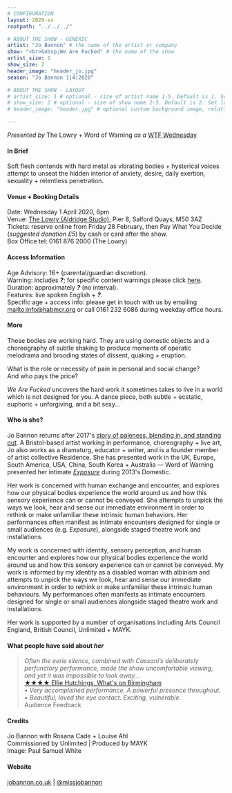 ```yaml
---
# CONFIGURATION
layout: 2020-ss
rootpath: "../../../"

# ABOUT THE SHOW - GENERIC
artist: "Jo Bannon" # the name of the artist or company
show: "<br>&nbsp;We Are Fucked" # the name of the show
artist_size: 1
show_size: 2
header_image: "header_jo.jpg"   
season: "Jo Bannon 1|4|2020"

# ABOUT THE SHOW - LAYOUT
# artist_size: 1 # optional - size of artist name 1-5. Default is 1. Set longer names to lower values
# show_size: 2 # optional - size of show name 2-5. Default is 2. Set longer names to lower values
# header_image: "header.jpg" # optional custom background image, relative to current page

---
```

*Presented by* The Lowry + Word of Warning *as a* <a href="http://thelowry.com/about-us/festivals-projects/take-a-risk/wtf-wednesday" target="_blank">WTF Wednesday</a>
         
#### In Brief      
Soft flesh contends with hard metal as vibrating bodies + hysterical voices attempt to unseat the hidden interior of anxiety, desire, daily exertion, sexuality + relentless penetration.          
           
#### Venue + Booking Details           
Date: Wednesday 1 April 2020, 8pm        
Venue: <a href="http://thelowry.com/visit-lowry/how-to-get-here" target="_blank">The Lowry (Aldridge Studio)</a>, Pier 8, Salford Quays, M50 3AZ         
Tickets: reserve online from Friday 28 February, then Pay What You Decide (*suggested donation £5*) by cash or card after the show.         
Box Office tel: 0161 876 2000 (The Lowry)          
          
#### Access Information        
Age Advisory: 16+ (parental/guardian discretion).<br>Warning: includes ***?***; for specific content warnings please click [here](/warnings).<br>Duration: approximately ***?*** (no interval).<br>Features: live spoken English + ***?***.<br>Specific age + access info: please get in touch with us by emailing <mailto:info@habmcr.org> or call 0161 232 6086 during weekday office hours.          
             
#### More         
These bodies are working hard. They are using domestic objects and a choreography of subtle shaking to produce moments of operatic melodrama and brooding states of dissent, quaking + eruption.        
        
What is the role or necessity of pain in personal and social change?<br>And who pays the price?        
         
*We Are Fucked* uncovers the hard work it sometimes takes to live in a world which is not designed for you. A dance piece, both subtle + ecstatic, euphoric + unforgiving, and a bit sexy…        
         
#### Who is she?        
Jo Bannon returns after 2017's [story of paleness, blending in, and standing out](/archive/2017-autumnwinter/bannon). A Bristol-based artist working in performance, choreography + live art, Jo also works as a dramaturg, educator + writer, and is a founder member of artist collective Residence. She has presented work in the UK, Europe, South America, USA, China, South Korea + Australia — Word of Warning presented her intimate [*Exposure*](/archive/2013-domestic/bannon) during 2013's Domestic.

Her work is concerned with human exchange and encounter, and explores how our physical bodies experience the world around us and how this sensory experience can or cannot be conveyed. She attempts to unpick the ways we look, hear and sense our immediate environment in order to rethink or make unfamiliar these intrinsic human behaviors. Her performances often manifest as intimate encounters designed for single or small audiences (e.g. *Exposure*), alongside staged theatre work and installations.

My work is concerned with identity, sensory perception, and human encounter and explores how our physical bodies experience the world around us and how this sensory experience can or cannot be conveyed.  My work is informed by my identity as a disabled woman with albinism and attempts to unpick the ways we look, hear and sense our immediate environment in order to rethink or make unfamiliar these intrinsic human behaviours. My performances often manifests as intimate encounters designed for single or small audiences alongside staged theatre work and installations.

Her work is supported by a number of organisations including Arts Council England, British Council, Unlimited + MAYK.         
        
#### What people have said about *her*         
>*Often the eerie silence, combined with Cassani’s deliberately perfunctory performance, made the show uncomfortable viewing, and yet it was impossible to look away…*<br><a href="http://www.whatsonlive.co.uk/birmingham/news/our-be-festival-review-round-up/44721" target="_blank">★★★★ Ellie Hutchings, What's on Birmingham</a><br>*• Very accomplished performance. A powerful presence throughout.*<br>*• Beautiful, loved the eye contact. Exciting, vulnerable.*<br>Audience Feedback        
        
#### Credits          
Jo Bannon with Rosana Cade + Louise Ahl<br>Commissioned by Unlimited | Produced by MAYK<br>Image: Paul Samuel White         
         
#### Website          
<a href="http://jobannon.co.uk/we-are-fucked" target="_blank">jobannon.co.uk</a> | <a href="http://twitter.com/missjobannon" target="_blank">@missjobannon</a>
